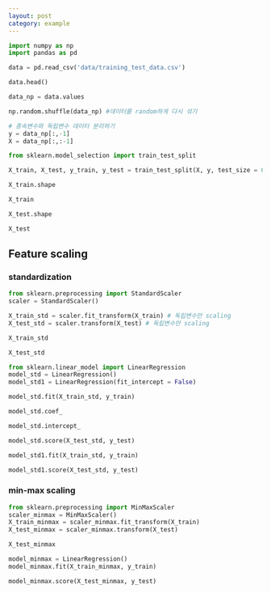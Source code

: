 ```yaml
---
layout: post
category: example
---
```


```python
import numpy as np
import pandas as pd
```


```python
data = pd.read_csv('data/training_test_data.csv')
```


```python
data.head()
```


```python
data_np = data.values
```


```python
np.random.shuffle(data_np) #데이터를 random하게 다시 섞기
```


```python
# 종속변수와 독립변수 데이터 분리하기
y = data_np[:,-1]
X = data_np[:,:-1]
```


```python
from sklearn.model_selection import train_test_split
```


```python
X_train, X_test, y_train, y_test = train_test_split(X, y, test_size = 0.3)
```


```python
X_train.shape
```


```python
X_train
```


```python
X_test.shape
```


```python
X_test
```

## Feature scaling

### standardization


```python
from sklearn.preprocessing import StandardScaler
scaler = StandardScaler()
```


```python
X_train_std = scaler.fit_transform(X_train) # 독립변수만 scaling
X_test_std = scaler.transform(X_test) # 독립변수만 scaling
```


```python
X_train_std
```


```python
X_test_std
```


```python
from sklearn.linear_model import LinearRegression
model_std = LinearRegression()
model_std1 = LinearRegression(fit_intercept = False)
```


```python
model_std.fit(X_train_std, y_train)
```


```python
model_std.coef_
```


```python
model_std.intercept_
```


```python
model_std.score(X_test_std, y_test)
```


```python
model_std1.fit(X_train_std, y_train)
```


```python
model_std1.score(X_test_std, y_test)
```

### min-max scaling


```python
from sklearn.preprocessing import MinMaxScaler
scaler_minmax = MinMaxScaler()
X_train_minmax = scaler_minmax.fit_transform(X_train)
X_test_minmax = scaler_minmax.transform(X_test)
```


```python
X_test_minmax
```


```python
model_minmax = LinearRegression()
model_minmax.fit(X_train_minmax, y_train)
```


```python
model_minmax.score(X_test_minmax, y_test)
```
